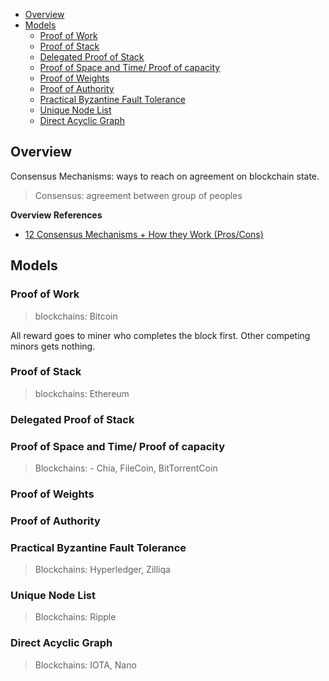 - [Overview](#overview)
- [Models](#models)
  - [Proof of Work](#proof-of-work)
  - [Proof of Stack](#proof-of-stack)
  - [Delegated Proof of Stack](#delegated-proof-of-stack)
  - [Proof of Space and Time/ Proof of capacity](#proof-of-space-and-time-proof-of-capacity)
  - [Proof of Weights](#proof-of-weights)
  - [Proof of Authority](#proof-of-authority)
  - [Practical Byzantine Fault Tolerance](#practical-byzantine-fault-tolerance)
  - [Unique Node List](#unique-node-list)
  - [Direct Acyclic Graph](#direct-acyclic-graph)
  
## Overview

Consensus Mechanisms: ways to reach on agreement on blockchain state.

> Consensus: agreement between group of peoples

**Overview References**

- [12 Consensus Mechanisms + How they Work (Pros/Cons)](https://www.youtube.com/watch?v=3QCykHU89To&t=498s)

## Models

### Proof of Work

> blockchains: Bitcoin

All reward goes to miner who completes the block first. Other competing minors gets nothing.

### Proof of Stack

> blockchains: Ethereum

### Delegated Proof of Stack

### Proof of Space and Time/ Proof of capacity

> Blockchains: - Chia, FileCoin, BitTorrentCoin

### Proof of Weights

### Proof of Authority

### Practical Byzantine Fault Tolerance

> Blockchains: Hyperledger, Zilliqa

### Unique Node List

> Blockchains: Ripple

### Direct Acyclic Graph

> Blockchains: IOTA, Nano
